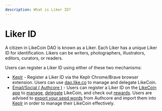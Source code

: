 ```yaml
---
description: What is Liker ID?
---
```


# Liker ID

A citizen in LikeCoin DAO is known as a Liker. Each Liker has a unique Liker ID for identification. Likers can be writers, photographers, illustrators, editors, curators, or readers.

Users can register a Liker ID using either of these two mechanisms:

* [Keplr](register-with-keplr.md) - Register a Liker ID via the Keplr Chrome/Brave browser extension. Users can use [dao.like.co](https://dao.like.co/) to manage and delegate LikeCoin.
* [Email/Social ( Authcore )](register/) - Users can register a Liker ID on the [LikeCoin app](https://liker.land/getapp) to [manage](../../general-guides/wallet/like-pay.md), [delegate](../../general-guides/stake/delegation-of-likecoin/) LikeCoin, and check out [rewards](../creatortools/rewards.md). Users are advised to [export your seed words](export-seed-words.md) from Authcore and import them into [Keplr](../../general-guides/wallet/keplr/) in order to manage their LikeCoin effectively.
